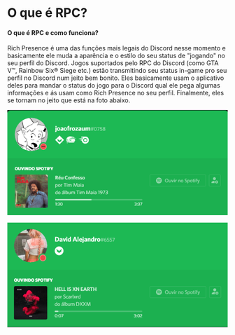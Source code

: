 # O que é RPC?

#### O que é RPC e como funciona?

Rich Presence é uma das funções mais legais do Discord nesse momento e basicamente ele muda a aparência e o estilo do seu status de "jogando" no seu perfil do Discord. Jogos suportados pelo RPC do Discord \(como GTA V™, Rainbow Six® Siege etc.\) estão transmitindo seu status in-game pro seu perfil no Discord num jeito bem bonito. Eles basicamente usam o aplicativo deles para mandar o status do jogo para o Discord qual ele pega algumas informações e ás usam como Rich Presence no seu perfil. Finalmente, eles se tornam no jeito que está na foto abaixo.



![RPC do Spotify](../.gitbook/assets/spotify.png)

![RCP do Spotify](../.gitbook/assets/undefined%20%281%29.png)

